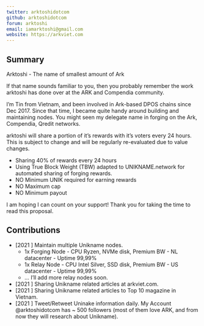 ```yaml
---
twitter: arktoshidotcom
github: arktoshidotcom
forum: arktoshi
email: iamarktoshi@gmail.com
website: https://arkviet.com
---
```

## Summary

Arktoshi - The name of smallest amount of Ark

If that name sounds familiar to you, then you probably remember the work arktoshi has done over at the ARK and Compendia community.

I’m Tin from Vietnam, and been involved in Ark-based DPOS chains since Dec 2017. Since that time, I became quite handy around building and maintaining nodes. You might seen my delegate name in forging on the Ark, Compendia, Qredit networks.

arktoshi will share a portion of it’s rewards with it’s voters every 24 hours. This is subject to change and will be regularly re-evaluated due to value changes.

- Sharing 40% of rewards every 24 hours
- Using True Block Weight (TBW) adapted to UNIKNAME.network for automated sharing of forging rewards.
- NO Minimum UNIK required for earning rewards
- NO Maximum cap
- NO Minimum payout

I am hoping I can count on your support! Thank you for taking the time to read this proposal.

## Contributions

<!-- detail your contributions -->

- [2021 ] Maintain multiple Unikname nodes.
  - 1x Forging Node - CPU Ryzen, NVMe disk, Premium BW - NL datacenter - Uptime 99,99%
  - 1x Relay Node - CPU Intel Silver, SSD disk, Premium BW - US datacenter - Uptime 99,99%
  - … I’ll add more relay nodes soon.
- [2021 ] Sharing Unikname related articles at arkviet.com.
- [2021 ] Sharing Unikname related articles to Top 10 magazine in Vietnam.
- [2021 ] Tweet/Retweet Uninake information daily. My Account @arktoshidotcom has ~ 500 followers (most of them love ARK, and from now they will research about Unikname).